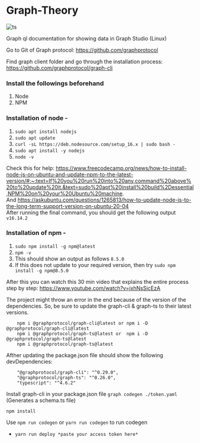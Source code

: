# Graph-Theory

![ts](https://badgen.net/badge/-/TypeScript?icon=typescript&label&labelColor=blue&color=555555)

Graph ql documentation for showing data in Graph Studio (Linux)

Go to Git of Graph protocol: https://github.com/graphprotocol 

Find graph client folder and go through the installation process: https://github.com/graphprotocol/graph-cli

### Install the followings beforehand
1. Node
2. NPM

### Installation of node - 
1. `sudo apt install nodejs`
2. `sudo apt update`
3. `curl -sL https://deb.nodesource.com/setup_16.x | sudo bash -`
4. `sudo apt install -y nodejs`
5. `node -v`

Check this for help: https://www.freecodecamp.org/news/how-to-install-node-js-on-ubuntu-and-update-npm-to-the-latest-version/#:~:text=If%20you%20run%20into%20any,command%20above%20to%20update%20it.&text=sudo%20apt%20install%20build%2Dessential,NPM%20on%20your%20Ubuntu%20machine. </br>
And https://askubuntu.com/questions/1265813/how-to-update-node-js-to-the-long-term-support-version-on-ubuntu-20-04 </br>
After running the final command, you should get the following output `v16.14.2`

### Installation of npm -

1. `sudo npm install -g npm@latest`
2.  `npm -v` 
3.  This should show an output as follows `8.5.0`
4.  If this does not update to your required version, then try `sudo npm install -g npm@8.5.0`

After this you can watch this 30 min video that explains the entire process step by step: https://www.youtube.com/watch?v=jxhNsSicEzA

The project might throw an error in the end because of the version of the dependencies. So, be sure to update the graph-cli & graph-ts to their latest versions.
```
    npm i @graphprotocol/graph-cli@latest or npm i -D @graphprotocol/graph-cli@latest 
    npm i @graphprotocol/graph-ts@latest or  npm i -D @graphprotocol/graph-ts@latest
    npm i @graphprotocol/graph-ts@latest
```
Afther updating the package.json file should show the following devDependencies:
```
    "@graphprotocol/graph-cli": "^0.29.0",
    "@graphprotocol/graph-ts": "^0.26.0",    
    "typescript": "^4.6.2"
```

Install graph-cli in your package.json file 
`graph codegen ./token.yaml`  (Generates a schema.ts file)

`npm install`

Use `npm run codegen` or `yarn run codegen` to run codegen

- `yarn run deploy *paste your access token here*`





